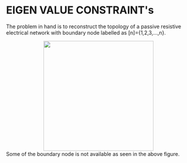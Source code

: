 # EIGEN VALUE CONSTRAINT's 
The problem in hand is to reconstruct the topology of a passive resistive electrical network with boundary node labelled as [n]={1,2,3,...,n}. 
<div align="center">
<img src="https://github.com/ShivanB/Shivan-Biradar/blob/master/assets/img/Draw1.jpg" width="300" height="300">
</div>
Some of the boundary node is not available as seen in the above figure. 
